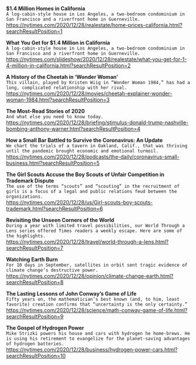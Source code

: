 **$1.4 Million Homes in California**\
`A log-cabin-style house in Los Angeles, a two-bedroom condominium in San Francisco and a riverfront home in Guerneville.`\
https://nytimes.com/2020/12/28/realestate/home-prices-california.html?searchResultPosition=1

**What You Get for $1.4 Million in California**\
`A log-cabin-style house in Los Angeles, a two-bedroom condominium in San Francisco and a riverfront home in Guerneville.`\
https://nytimes.com/slideshow/2020/12/28/realestate/what-you-get-for-1-4-million-in-california.html?searchResultPosition=2

**A History of the Cheetah in ‘Wonder Woman’**\
`This villain, played by Kristen Wiig in “Wonder Woman 1984,” has had a long, complicated relationship with her rival.`\
https://nytimes.com/2020/12/28/movies/cheetah-explainer-wonder-woman-1984.html?searchResultPosition=3

**The Most-Read Stories of 2020**\
`And what else you need to know today.`\
https://nytimes.com/2020/12/28/briefing/stimulus-donald-trump-nashville-bombing-anthony-warner.html?searchResultPosition=4

**How a Small Bar Battled to Survive the Coronavirus: An Update**\
`We chart the trials of a tavern in Oakland, Calif., that was thriving until the pandemic brought economic and emotional turmoil.`\
https://nytimes.com/2020/12/28/podcasts/the-daily/coronavirus-small-business.html?searchResultPosition=5

**The Girl Scouts Accuse the Boy Scouts of Unfair Competition in Trademark Dispute**\
`The use of the terms “scouts” and “scouting” in the recruitment of girls is a focus of a legal and public relations feud between the organizations.`\
https://nytimes.com/2020/12/28/us/Girl-scouts-boy-scouts-trademark.html?searchResultPosition=6

**Revisiting the Unseen Corners of the World**\
`During a year with limited travel possibilities, our World Through a Lens series offered Times readers a weekly escape. Here are some of the highlights.`\
https://nytimes.com/2020/12/28/travel/world-through-a-lens.html?searchResultPosition=7

**Watching Earth Burn**\
`For 10 days in September, satellites in orbit sent tragic evidence of climate change’s destructive power.`\
https://nytimes.com/2020/12/28/opinion/climate-change-earth.html?searchResultPosition=8

**The Lasting Lessons of John Conway’s Game of Life**\
`Fifty years on, the mathematician’s best known (and, to him, least favorite) creation confirms that “uncertainty is the only certainty.”`\
https://nytimes.com/2020/12/28/science/math-conway-game-of-life.html?searchResultPosition=9

**The Gospel of Hydrogen Power**\
`Mike Strizki powers his house and cars with hydrogen he home-brews. He is using his retirement to evangelize for the planet-saving advantages of hydrogen batteries.`\
https://nytimes.com/2020/12/28/business/hydrogen-power-cars.html?searchResultPosition=10

